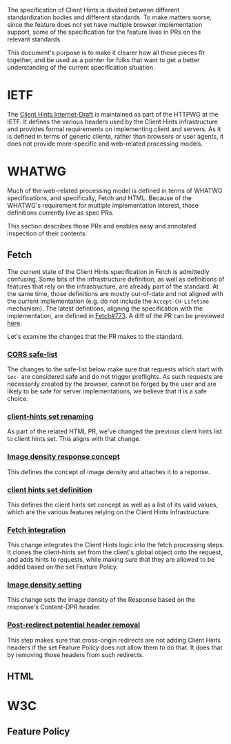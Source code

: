 The specification of Client Hints is divided between different standardization
bodies and different standards.  To make matters worse, since the feature does
not yet have multiple browser implementation support, some of the specification
for the feature lives in PRs on the relevant standards.

This document's purpose is to make it clearer how all those pieces fit
together, and be used as a pointer for folks that want to get a better
understanding of the current specification situation.

# IETF

The [Client Hints
Internet-Draft](https://httpwg.org/http-extensions/client-hints.html) is
maintained as part of the HTTPWG at the IETF.  It defines the various headers
used by the Client Hints infrastructure and provides formal requirements on
implementing client and servers.  As it is defined in terms of generic clients,
rather than browsers or user agents, it does not provide more-specific and
web-related processing models.

# WHATWG

Much of the web-related processing model is defined in terms of WHATWG
specifications, and specifically, Fetch and HTML.  Because of the WHATWG's
requirement for multiple implementation interest, those definitions currently
live as spec PRs.

This section describes those PRs and enables easy and annotated inspection of
their contents.

## Fetch

The current state of the Client Hints specification in Fetch is admittedly confusing.
Some bits of the infrastructure definition, as well as definitions of features that rely on the infrastructure, are already part of the standard. At the same time, those definitions are mostly out-of-date and not aligned with the current implementation (e.g. do not include the `Accept-CH-Lifetime` mechanism).
The latest defintions, aligning the specification with the implementation, are defined in [Fetch#773](https://github.com/whatwg/fetch/pull/773). A diff of the PR can be previewed [here](https://whatpr.org/fetch/773/939817c...a50febc.html).

Let's examine the changes that the PR makes to the standard.

### [CORS safe-list](https://whatpr.org/fetch/773/939817c...a50febc.html#cors-safelisted-request-header)

The changes to the safe-list below make sure that requests which start with `Sec-` are considered safe and do not trigger preflights. As such requests are necessarily created by the browser, cannot be forged by the user and are likely to be safe for server implementations, we believe that it is a safe choice.

### [client-hints set renaming](https://whatpr.org/fetch/773/939817c...a50febc.html#concept-request-client-hints-list)

As part of the related HTML PR, we've changed the previous client hints list to client hints set. This aligns with that change.

### [Image density response concept](https://whatpr.org/fetch/773/939817c...a50febc.html#concept-response-image-density)

This defines the concept of image density and attaches it to a reponse.

### [client hints set definition](https://whatpr.org/fetch/773/939817c...a50febc.html#concept-fetch)

This defines the client hints set concept as well as a list of its valid values, which are the various features relying on the Client Hints infrastructure.

### [Fetch integration](https://whatpr.org/fetch/773/939817c...a50febc.html#concept-fetch)

This change integrates the Client Hints logic into the fetch processing steps. It clones the client-hints set from the client's global object onto the request, and adds hints to requests, while making sure that they are allowed to be added based on the set Feature Policy.

### [Image density setting](https://whatpr.org/fetch/773/939817c...a50febc.html#ref-for-concept-response-header-list①⑤)

This change sets the image density of the Response based on the response's Content-DPR header.

### [Post-redirect potential header removal](https://whatpr.org/fetch/773/939817c...a50febc.html#concept-http-redirect-fetch)

This step makes sure that cross-origin redirects are not adding Client Hints headers if the set Feature Policy does not allow them to do that. It does that by removing those headers from such redirects.

<script>
/*
const fetch_changes = [
  { "summary": "CORS safe-list",
    "description": "The changes to the safe-list below make sure that requests which start with `Sec-` are considered safe and do not trigger preflights. As such requests are necessarily created by the browser, cannot be forged by the user and are likely to be safe for server implementations, we believe that it is a safe choice.",
    "url": "#cors-safelisted-request-header",
  },
  { "summary": "client-hints set renaming",
    "description": "As part of the related HTML PR, we've changed the previous client hints list to client hints set. This aligns with that change.",
    "url": "#concept-request-client-hints-list",
  },
  { "summary": "Image density response concept",
    "description": "This defines the concept of image density and attaches it to a reponse.",
    "url": "#concept-response-image-density",
  },
  { "summary": "client hints set definition",
    "description": "This defines the client hints set concept as well as a list of its valid values, which are the various features relying on the Client Hints infrastructure.",
    "url": "#client-hints-list",
  },
  { "summary": "Fetch integration",
    "description": "This change integrates the Client Hints logic into the fetch processing steps. It clones the client-hints set from the client's global object onto the request, and adds hints to requests, while making sure that they are allowed to be added based on the set Feature Policy.",
    "url": "#concept-fetch",
  },
  { "summary": "Image density setting",
    "description": "This change sets the image density of the Response based on the response's Content-DPR header.",
    "url": "#ref-for-concept-response-header-list①⑤",
  },
  { "summary": "Post-redirect potential header removal",
    "description": "This step makes sure that cross-origin redirects are not adding Client Hints headers if the set Feature Policy does not allow them to do that. It does that by removing those headers from such redirects.",
    "url": "#concept-http-redirect-fetch",
  },
];
(()=> {
  // This is something I did after changing the format of the presented links, their markup and the way they are presented multiple times. Once presentation will settle, it may make sense that have that data be in HTML. Or not. We'll see.
  const base_url = "https://whatpr.org/fetch/773/939817c...a50febc.html";
  const list = document.getElementById("fetch_changes_list");
  for (const change of fetch_changes) {
    const html = "<div><a href=" + base_url + change["url"] + "><h3>" + change["summary"] + "</h3></a><p>" + change["description"] + "</p></div>";
    const template = document.createElement("template")
    template.innerHTML = html;
    const element = template.content || template;
    list.appendChild(element.firstChild);
  }
})();
*/
</script>

## HTML


# W3C

## Feature Policy
